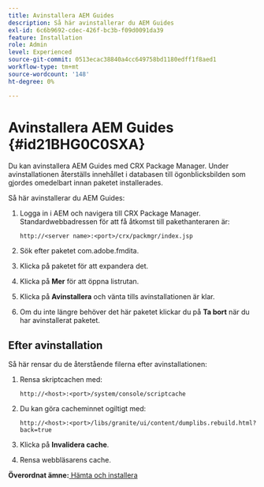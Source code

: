 ```yaml
---
title: Avinstallera AEM Guides
description: Så här avinstallerar du AEM Guides
exl-id: 6c6b9692-cdec-426f-bc3b-f09d0091da39
feature: Installation
role: Admin
level: Experienced
source-git-commit: 0513ecac38840a4cc649758bd1180edff1f8aed1
workflow-type: tm+mt
source-wordcount: '148'
ht-degree: 0%

---
```


# Avinstallera AEM Guides {#id21BHG0C0SXA}

Du kan avinstallera AEM Guides med CRX Package Manager. Under avinstallationen återställs innehållet i databasen till ögonblicksbilden som gjordes omedelbart innan paketet installerades.

Så här avinstallerar du AEM Guides:

1. Logga in i AEM och navigera till CRX Package Manager. Standardwebbadressen för att få åtkomst till pakethanteraren är:

   ```http
   http://<server name>:<port>/crx/packmgr/index.jsp
   ```

1. Sök efter paketet com.adobe.fmdita.
1. Klicka på paketet för att expandera det.
1. Klicka på **Mer** för att öppna listrutan.
1. Klicka på **Avinstallera** och vänta tills avinstallationen är klar.
1. Om du inte längre behöver det här paketet klickar du på **Ta bort** när du har avinstallerat paketet.

## Efter avinstallation

Så här rensar du de återstående filerna efter avinstallationen:

1. Rensa skriptcachen med:

   ```http
   http://<host>:<port>/system/console/scriptcache
   ```

1. Du kan göra cacheminnet ogiltigt med:

   ```http
   http://<host>:<port>/libs/granite/ui/content/dumplibs.rebuild.html?back=true
   ```

1. Klicka på **Invalidera cache**.
1. Rensa webbläsarens cache.

**Överordnat ämne:**[ Hämta och installera](download-install.md)
